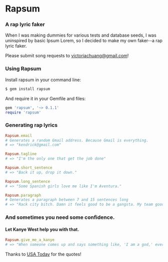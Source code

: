 # Rapsum
### A rap lyric faker

When I was making dummies for various tests and database seeds, I was uninspired by basic Ipsum Lorem, so I decided to make my own faker--a rap lyric faker.

Please submit song requests to victoriachuang@gmail.com!

### Using Rapsum

Install rapsum in your command line:
```bash
$ gem install rapsum
```

And require it in your Gemfile and files:
```ruby
gem 'rapsum', '~> 0.1.1'
require 'rapsum'
```

### Generating rap lyrics

```ruby
Rapsum.email
# Generates a random Gmail address. Because Gmail is everything.
# => "kendrick@gmail.com"

Rapsum.tagline
# => "I'm the only one that get the job done"

Rapsum.short_sentence
# => "Back it up, drop it down."

Rapsum.long_sentence
# => "Some Spanish girls love me like I'm Aventura."

Rapsum.paragraph
# Generates a paragraph between 7 and 15 sentences long
# => "Rack city bitch. Damn it feels good to be a gangsta. My team good, we don't even need a mascot. Let's turn this bitch into a burial. It's raining hunnids. I might cause a cold front if I take a deep breath. Some wayyyyy, free Breezy ho. Story stay the same through the money and the fame. Add the whole top diamond and the bottom row's gold. All I do is cash out. I woke up like this. 25 sittin on 25 mill."
```

### And sometimes you need some confidence.
#### Let Kanye West help you with that.

```ruby
Rapsum.give_me_a_kanye
# => "When someone comes up and says something like, 'I am a god,' everybody says 'who does he think he is?' I just told you who I thought I was. A god. I just told you. That's who I think I am."
```
Thanks to [USA Today](http://usatoday30.usatoday.com/exp/kanye/kanye.html) for the quotes!